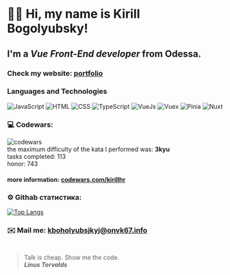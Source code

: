 # 👋🏻 Hi, my name is **Kirill Bogolyubsky**!
## I'm a *Vue Front-End developer* from Odessa.
### Check my website: [portfolio](https://portfolio-nine-fawn-14.vercel.app)
### Languages and Technologies 
![JavaScript](https://img.shields.io/badge/-JavaScript-090909?style=for-the-badge&logo=JavaScript)
![HTML](https://img.shields.io/badge/-HTML-090909?style=for-the-badge&logo=html5)
![CSS](https://img.shields.io/badge/-CSS-090909?style=for-the-badge&logo=css3)
![TypeScript](https://img.shields.io/badge/-TypeScript-090909?style=for-the-badge&logo=TypeScript)
![VueJs](https://img.shields.io/badge/-VUE-090909?style=for-the-badge&logo=vue)
![Vuex](https://img.shields.io/badge/-VUEX-090909?style=for-the-badge&logo=vuex)
![Pinia](https://img.shields.io/badge/-PINIA-090909?style=for-the-badge&logo=pinia)
![Nuxt](https://img.shields.io/badge/-NUXT-090909?style=for-the-badge&logo=Nuxt)
### 💻 Codewars:
![codewars](https://www.codewars.com/users/kirillhr/badges/large) <br/>
the maximum difficulty of the kata I performed was: <strong>3kyu</strong> <br/>
tasks completed: 113 <br/>
honor: 743 <br/>
#### more information: [codewars.com/kirillhr](https://www.codewars.com/users/kirillhr)

### ⚙️ Githab статистика:

[![Top Langs](https://github-readme-stats.vercel.app/api/top-langs/?username=bogolubsky&layout=compact)](https://github.com/anuraghazra/github-readme-stats)

### ✉️ Mail me: kboholyubsjkyj@onvk67.info
#
> Talk is cheap. Show me the code. <br/>
> ***Linus Torvalds***
